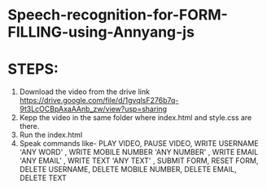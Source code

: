 # Speech-recognition-for-FORM-FILLING-using-Annyang-js

# STEPS:
1. Download the video from the drive link https://drive.google.com/file/d/1gvqlsF276b7q-9t3LcOCBpAxaAAnb_zw/view?usp=sharing
2. Kepp the video in the same folder where index.html and style.css are there.
3. Run the index.html
4. Speak commands like-
PLAY VIDEO, PAUSE VIDEO, WRITE USERNAME 'ANY WORD' , WRITE MOBILE NUMBER 'ANY NUMBER' , WRITE EMAIL 'ANY EMAIL' , WRITE TEXT 'ANY TEXT' ,
 SUBMIT FORM, RESET FORM, DELETE USERNAME, DELETE MOBILE NUMBER, DELETE EMAIL, DELETE TEXT


